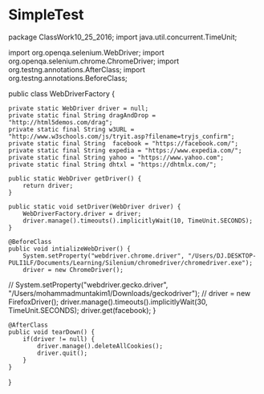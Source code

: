 # SimpleTest
package ClassWork10_25_2016;
import java.util.concurrent.TimeUnit;

import org.openqa.selenium.WebDriver;
import org.openqa.selenium.chrome.ChromeDriver;
import org.testng.annotations.AfterClass;
import org.testng.annotations.BeforeClass;


public class WebDriverFactory {

	private static WebDriver driver = null;
	private static final String dragAndDrop = "http://html5demos.com/drag";
	private static final String w3URL = "http://www.w3schools.com/js/tryit.asp?filename=tryjs_confirm";
	private static final String  facebook = "https://facebook.com/";
	private static final String expedia = "https://www.expedia.com/";
	private static final String yahoo = "https://www.yahoo.com";
	private static final String dhtxl = "https://dhtmlx.com/";
	
	public static WebDriver getDriver() {
		return driver;
	}

	public static void setDriver(WebDriver driver) {
		WebDriverFactory.driver = driver;
		driver.manage().timeouts().implicitlyWait(10, TimeUnit.SECONDS);
	}

	@BeforeClass
	public void intializeWebDriver() {
		System.setProperty("webdriver.chrome.driver", "/Users/DJ.DESKTOP-PULI1LF/Documents/Learning/Silenium/chromedriver/chromedriver.exe");
		driver = new ChromeDriver();

//		System.setProperty("webdriver.gecko.driver", "/Users/mohammadmuntakim1/Downloads/geckodriver");
//		driver = new FirefoxDriver();
		driver.manage().timeouts().implicitlyWait(30, TimeUnit.SECONDS);
		driver.get(facebook);
	}
	
	@AfterClass
	public void tearDown() {
		if(driver != null) {
			driver.manage().deleteAllCookies();
			driver.quit();
		}
	}
}
